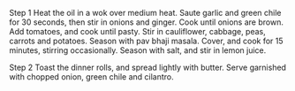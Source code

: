 Step 1
Heat the oil in a wok over medium heat. Saute garlic and green chile for 30 seconds, then stir in onions and ginger. Cook until onions are brown. Add tomatoes, and cook until pasty. Stir in cauliflower, cabbage, peas, carrots and potatoes. Season with pav bhaji masala. Cover, and cook for 15 minutes, stirring occasionally. Season with salt, and stir in lemon juice.

Step 2
Toast the dinner rolls, and spread lightly with butter. Serve garnished with chopped onion, green chile and cilantro.